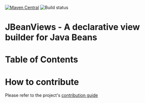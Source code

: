 [![Maven Central](https://img.shields.io/maven-central/v/com.github.schuettec/jbeanviews.svg?label=Maven%20Central)](https://search.maven.org/search?q=g:%22com.github.schuettec%22%20AND%20a:%22jbeanviews%22)
![Build status](https://github.com/schuettec/jbeanviews/actions/workflows/build.yml/badge.svg)


# JBeanViews - A declarative view builder for Java Beans

# Table of Contents


# How to contribute
Please refer to the project's [contribution guide](CONTRIBUTE.md)
